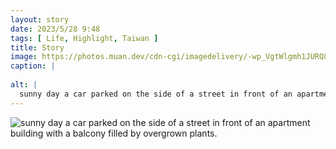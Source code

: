```yaml
---
layout: story
date: 2023/5/28 9:48
tags: [ Life, Highlight, Taiwan ]
title: Story
image: https://photos.muan.dev/cdn-cgi/imagedelivery/-wp_VgtWlgmh1JURQ8t1mg/f04a5c4d-7e63-4449-6171-55e80a1c7f00/public
caption: |
  
alt: |
  sunny day a car parked on the side of a street in front of an apartment building with a balcony filled by overgrown plants.
---
```


![sunny day a car parked on the side of a street in front of an apartment building with a balcony filled by overgrown plants.](https://photos.muan.dev/cdn-cgi/imagedelivery/-wp_VgtWlgmh1JURQ8t1mg/f04a5c4d-7e63-4449-6171-55e80a1c7f00/public)


